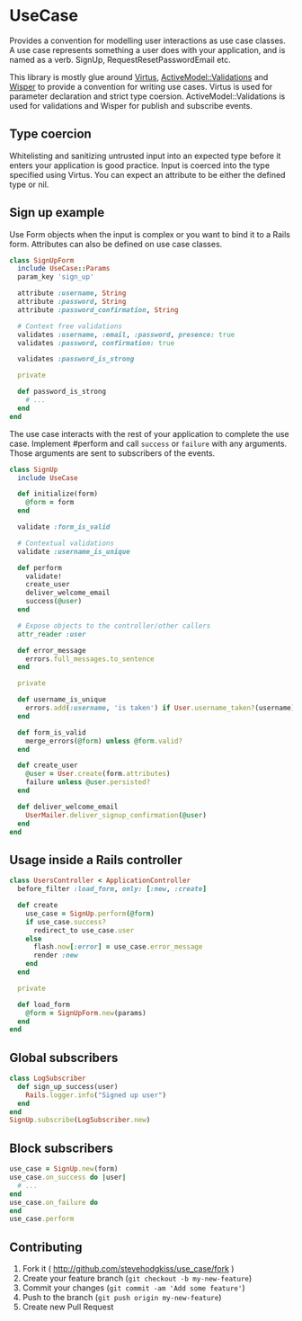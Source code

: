 # UseCase

Provides a convention for modelling user interactions as use case classes. A
use case represents something a user does with your application, and is named
as a verb. SignUp, RequestResetPasswordEmail etc.

This library is mostly glue around [Virtus](https://github.com/solnic/virtus),
[ActiveModel::Validations](http://api.rubyonrails.org/classes/ActiveModel/Validations.html)
and [Wisper](https://github.com/krisleech/wisper) to provide a convention for
writing use cases.  Virtus is used for parameter declaration and strict type
coersion.  ActiveModel::Validations is used for validations and Wisper for
publish and subscribe events.

## Type coercion

Whitelisting and sanitizing untrusted input into an expected type before it
enters your application is good practice. Input is coerced into the type
specified using Virtus. You can expect an attribute to be either the defined
type or nil.

## Sign up example

Use Form objects when the input is complex or you want to bind it to a Rails
form. Attributes can also be defined on use case classes.

```ruby
class SignUpForm
  include UseCase::Params
  param_key 'sign_up'

  attribute :username, String
  attribute :password, String
  attribute :password_confirmation, String

  # Context free validations
  validates :username, :email, :password, presence: true
  validates :password, confirmation: true

  validates :password_is_strong

  private

  def password_is_strong
    # ...
  end
end
```

The use case interacts with the rest of your application to complete the use case. Implement #perform and call `success` or `failure` with any arguments. Those arguments are sent to subscribers of the events.

```ruby
class SignUp
  include UseCase

  def initialize(form)
    @form = form
  end

  validate :form_is_valid

  # Contextual validations
  validate :username_is_unique

  def perform
    validate!
    create_user
    deliver_welcome_email
    success(@user)
  end

  # Expose objects to the controller/other callers
  attr_reader :user

  def error_message
    errors.full_messages.to_sentence
  end

  private

  def username_is_unique
    errors.add(:username, 'is taken') if User.username_taken?(username)
  end

  def form_is_valid
    merge_errors(@form) unless @form.valid?
  end

  def create_user
    @user = User.create(form.attributes)
    failure unless @user.persisted?
  end

  def deliver_welcome_email
    UserMailer.deliver_signup_confirmation(@user)
  end
end
```

## Usage inside a Rails controller

```ruby
class UsersController < ApplicationController
  before_filter :load_form, only: [:new, :create]

  def create
    use_case = SignUp.perform(@form)
    if use_case.success?
      redirect_to use_case.user
    else
      flash.now[:error] = use_case.error_message
      render :new
    end
  end

  private

  def load_form
    @form = SignUpForm.new(params)
  end
end
```

## Global subscribers

```ruby
class LogSubscriber
  def sign_up_success(user)
    Rails.logger.info("Signed up user")
  end
end
SignUp.subscribe(LogSubscriber.new)
```

## Block subscribers

```ruby
use_case = SignUp.new(form)
use_case.on_success do |user|
  # ...
end
use_case.on_failure do
end
use_case.perform
```

## Contributing

1. Fork it ( http://github.com/stevehodgkiss/use_case/fork )
2. Create your feature branch (`git checkout -b my-new-feature`)
3. Commit your changes (`git commit -am 'Add some feature'`)
4. Push to the branch (`git push origin my-new-feature`)
5. Create new Pull Request
